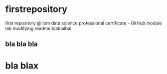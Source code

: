 # firstrepository
first repository @ ibm data science professional certificate - GitHub module lab
modifying readme blablalbal
## bla bla bla 
# bla blax 
